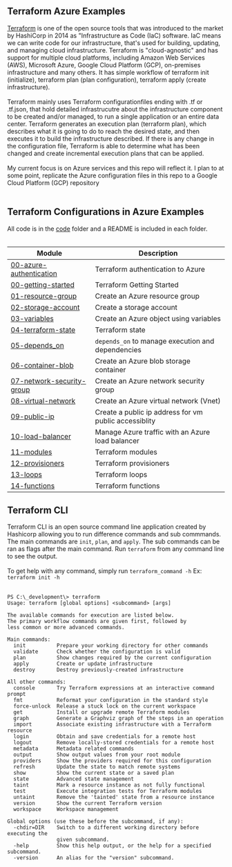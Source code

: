 ## Terraform Azure Examples

[Terraform](https://developer.hashicorp.com/terraform/intro) is one of the open source tools that was introduced to the market by HashiCorp in 2014 as "Infrastructure as Code (IaC) software. IaC means we can write code for our infrastructure, that's used for building, updating, and managing cloud infrastructure. Terraform is "cloud-agnostic" and has support for multiple cloud platforms, including Amazon Web Services (AWS), Microsoft Azure, Google Cloud Platform (GCP), on-premises infrastructure and many others.  It has simple workflow of terraform init (initialize), terraform plan (plan configuration), terraform apply (create infrastructure).
<br /><br />
Terraform mainly uses Terraform configurationfiles ending with .tf or .tf.json, that hold detailed infrastrucutre about the infrastructure component to be created and/or managed, to run a single application or an entire data center.  Terraform generates an execution plan (terraform plan), which describes what it is going to do to reach the desired state, and then executes it to build the infrastructure described. If there is any change in the configuration file, Terraform is able to determine what has been changed and create incremental execution plans that can be applied.
<br /><br />
My current focus is on Azure services and this repo will reflect it.  I plan to at some point, replicate the Azure configuration files in this repo to a Google Cloud Platform (GCP) repository
<br /><br />

## Terraform Configurations in Azure Examples
All code is in the [code](https://github.com/jonhider/terraform-examples-azure/tree/main/code) folder and a README is included in each folder.<br /><br />

| Module | Description |
| --- | --- |
| [00-azure-authentication](https://github.com/jonhider/terraform-examples-azure/tree/main/code/00-azure-authentication) | Terraform authentication to Azure |
| [00-getting-started](https://github.com/jonhider/terraform-examples-azure/tree/main/code/00-getting-started) | Terraform Getting Started |
| [01-resource-group](https://github.com/jonhider/terraform-examples-azure/tree/main/code/01-resource-group) | Create an Azure resource group |
| [02-storage-account](https://github.com/jonhider/terraform-examples-azure/tree/main/code/02-storage-account) | Create a storage account |
| [03-variables](https://github.com/jonhider/terraform-examples-azure/tree/main/code/03-variables) | Create an Azure object using variables |
| [04-terraform-state](https://github.com/jonhider/terraform-examples-azure/tree/main/code/04-terraform-state) | Terraform state |
| [05-depends_on](https://github.com/jonhider/terraform-examples-azure/tree/main/code/05-depends_on) | ```depends_on``` to manage execution and dependencies |
| [06-container-blob](https://github.com/jonhider/terraform-examples-azure/tree/main/code/06-container-blob) | Create an Azure blob storage container |
| [07-network-security-group](https://github.com/jonhider/terraform-examples-azure/tree/main/code/07-network-security-group) | Create an Azure network security group |
| [08-virtual-network](https://github.com/jonhider/terraform-examples-azure/tree/main/code/08-virtual-network) | Create an Azure virtual network (Vnet) |
| [09-public-ip](https://github.com/jonhider/terraform-examples-azure/tree/main/code/09-public-ip) | Create a public ip address for vm public accessiblity |
| [10-load-balancer](https://github.com/jonhider/terraform-examples-azure/tree/main/code/10-load-balancer) | Manage Azure traffic with an Azure load balancer |
| [11-modules](https://github.com/jonhider/terraform-examples-azure/tree/main/code/11-modules) | Terraform modules |
| [12-provisioners](https://github.com/jonhider/terraform-examples-azure/tree/main/code/12-provisioners) | Terraform provisioners |
| [13-loops](https://github.com/jonhider/terraform-examples-azure/tree/main/code/13-loops) | Terraform loops |
| [14-functions](https://github.com/jonhider/terraform-examples-azure/tree/main/code/14-functions) | Terraform functions |


## Terraform CLI

Terraform CLI is an open source command line application created by Hashicorp allowing you to run difference commands and sub commmands.  The main commands are ```init```, ```plan```, and ```apply```.  The sub commands can be ran as flags after the main command.  Run ```terraform``` from any command line to see the output.
<br /><br />
To get help with any command, simply run ```terraform_command -h``` Ex: ```terraform init -h```
<br/><br />
```
PS C:\_development\> terraform
Usage: terraform [global options] <subcommand> [args]

The available commands for execution are listed below.
The primary workflow commands are given first, followed by
less common or more advanced commands.

Main commands:
  init          Prepare your working directory for other commands
  validate      Check whether the configuration is valid
  plan          Show changes required by the current configuration
  apply         Create or update infrastructure
  destroy       Destroy previously-created infrastructure

All other commands:
  console       Try Terraform expressions at an interactive command prompt
  fmt           Reformat your configuration in the standard style
  force-unlock  Release a stuck lock on the current workspace
  get           Install or upgrade remote Terraform modules
  graph         Generate a Graphviz graph of the steps in an operation
  import        Associate existing infrastructure with a Terraform resource
  login         Obtain and save credentials for a remote host
  logout        Remove locally-stored credentials for a remote host
  metadata      Metadata related commands
  output        Show output values from your root module
  providers     Show the providers required for this configuration
  refresh       Update the state to match remote systems
  show          Show the current state or a saved plan
  state         Advanced state management
  taint         Mark a resource instance as not fully functional
  test          Execute integration tests for Terraform modules
  untaint       Remove the 'tainted' state from a resource instance
  version       Show the current Terraform version
  workspace     Workspace management

Global options (use these before the subcommand, if any):
  -chdir=DIR    Switch to a different working directory before executing the
                given subcommand.
  -help         Show this help output, or the help for a specified subcommand.
  -version      An alias for the "version" subcommand.
```